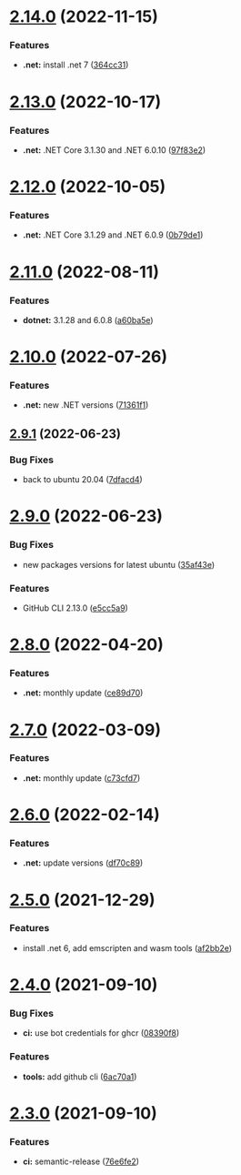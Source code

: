 # [2.14.0](https://github.com/sitkoru/actions-container/compare/v2.13.0...v2.14.0) (2022-11-15)


### Features

* **.net:** install .net 7 ([364cc31](https://github.com/sitkoru/actions-container/commit/364cc3137257b4013f11a44bc5ffec7ae24f5f7d))

# [2.13.0](https://github.com/sitkoru/actions-container/compare/v2.12.0...v2.13.0) (2022-10-17)


### Features

* **.net:** .NET Core 3.1.30 and .NET 6.0.10 ([97f83e2](https://github.com/sitkoru/actions-container/commit/97f83e219d465c0cbf9139092c146df7cd744bac))

# [2.12.0](https://github.com/sitkoru/actions-container/compare/v2.11.0...v2.12.0) (2022-10-05)


### Features

* **.net:** .NET Core 3.1.29 and .NET 6.0.9 ([0b79de1](https://github.com/sitkoru/actions-container/commit/0b79de142094fc64450a675c39320ff856f3f061))

# [2.11.0](https://github.com/sitkoru/actions-container/compare/v2.10.0...v2.11.0) (2022-08-11)


### Features

* **dotnet:** 3.1.28 and 6.0.8 ([a60ba5e](https://github.com/sitkoru/actions-container/commit/a60ba5ea0ea136d2c384b79a0b6ce8fc3455204e))

# [2.10.0](https://github.com/sitkoru/actions-container/compare/v2.9.1...v2.10.0) (2022-07-26)


### Features

* **.net:** new .NET versions ([71361f1](https://github.com/sitkoru/actions-container/commit/71361f15af1f54018029d9f37fd452a1be57e179))

## [2.9.1](https://github.com/sitkoru/actions-container/compare/v2.9.0...v2.9.1) (2022-06-23)


### Bug Fixes

* back to ubuntu 20.04 ([7dfacd4](https://github.com/sitkoru/actions-container/commit/7dfacd450275ab97c9f8e6837cf7a0418bb82542))

# [2.9.0](https://github.com/sitkoru/actions-container/compare/v2.8.0...v2.9.0) (2022-06-23)


### Bug Fixes

* new packages versions for latest ubuntu ([35af43e](https://github.com/sitkoru/actions-container/commit/35af43e3de587e55b0d7f608472dbe9193c74898))


### Features

* GitHub CLI 2.13.0 ([e5cc5a9](https://github.com/sitkoru/actions-container/commit/e5cc5a9a8ef7ca80abae475635a0c241ba6339ba))

# [2.8.0](https://github.com/sitkoru/actions-container/compare/v2.7.0...v2.8.0) (2022-04-20)


### Features

* **.net:** monthly update ([ce89d70](https://github.com/sitkoru/actions-container/commit/ce89d70e43b8211703d3e7db579281a4c156ce81))

# [2.7.0](https://github.com/sitkoru/actions-container/compare/v2.6.0...v2.7.0) (2022-03-09)


### Features

* **.net:** monthly update ([c73cfd7](https://github.com/sitkoru/actions-container/commit/c73cfd70bb88983b3bb0c8d6e9d5e539e116288b))

# [2.6.0](https://github.com/sitkoru/actions-container/compare/v2.5.0...v2.6.0) (2022-02-14)


### Features

* **.net:** update versions ([df70c89](https://github.com/sitkoru/actions-container/commit/df70c89129bb2d21584e88c5172a399b7179e95d))

# [2.5.0](https://github.com/sitkoru/actions-container/compare/v2.4.0...v2.5.0) (2021-12-29)


### Features

* install .net 6, add emscripten and wasm tools ([af2bb2e](https://github.com/sitkoru/actions-container/commit/af2bb2ecc806b34a49aa7d32c0d66f5267ca5ec9))

# [2.4.0](https://github.com/sitkoru/actions-container/compare/v2.3.0...v2.4.0) (2021-09-10)


### Bug Fixes

* **ci:** use bot credentials for ghcr ([08390f8](https://github.com/sitkoru/actions-container/commit/08390f8c1af68c15d32857af03215cec30c0bd62))


### Features

* **tools:** add github cli ([6ac70a1](https://github.com/sitkoru/actions-container/commit/6ac70a14bb8973e0c645734d72a74a0d6f03d6cc))

# [2.3.0](https://github.com/sitkoru/actions-container/compare/v2.2.0...v2.3.0) (2021-09-10)


### Features

* **ci:** semantic-release ([76e6fe2](https://github.com/sitkoru/actions-container/commit/76e6fe2c94ea1fa507a8aeb63ba2b410c8f48820))
